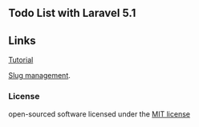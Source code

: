 ## Todo List with Laravel 5.1

## Links
[Tutorial](https://www.flynsarmy.com/2015/02/creating-a-basic-todo-application-in-laravel-5-part-1/)

[Slug management](https://github.com/cviebrock/eloquent-sluggable).

### License

open-sourced software licensed under the [MIT license](http://opensource.org/licenses/MIT)
